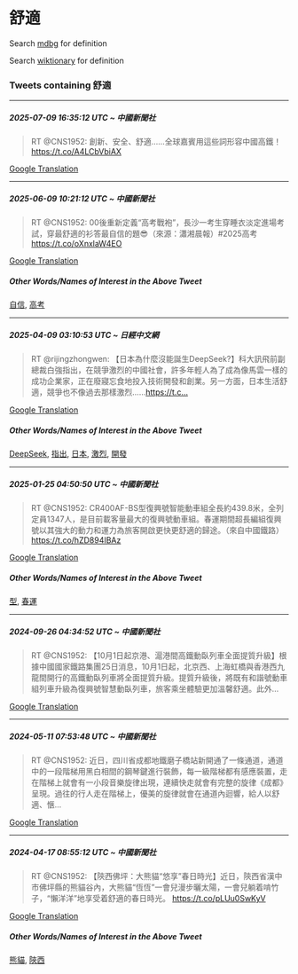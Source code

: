 # 舒適

Search [mdbg](https://www.mdbg.net/chinese/dictionary?page=worddict&wdrst=0&wdqb=舒適) for definition

Search [wiktionary](https://en.wiktionary.org/wiki/舒適) for definition

### Tweets containing 舒適

___
##### 2025-07-09 16:35:12 UTC ~ 中國新聞社
> RT @CNS1952: 創新、安全、舒適……全球嘉賓用這些詞形容中國高鐵！ https://t.co/A4LCbVbiAX

[Google Translation](https://translate.google.com/?hi=en&tab=TT&sl=zh-CN&tl=en&op=translate&text=RT+%40CNS1952%3A+%E5%89%B5%E6%96%B0%E3%80%81%E5%AE%89%E5%85%A8%E3%80%81%E8%88%92%E9%81%A9%E2%80%A6%E2%80%A6%E5%85%A8%E7%90%83%E5%98%89%E8%B3%93%E7%94%A8%E9%80%99%E4%BA%9B%E8%A9%9E%E5%BD%A2%E5%AE%B9%E4%B8%AD%E5%9C%8B%E9%AB%98%E9%90%B5%EF%BC%81+https%3A%2F%2Ft.co%2FA4LCbVbiAX)
___
##### 2025-06-09 10:21:12 UTC ~ 中國新聞社
> RT @CNS1952: 00後重新定義“高考戰袍”，長沙一考生穿睡衣淡定進場考試，穿最舒適的衫答最自信的題😎（來源：瀟湘晨報）#2025高考 https://t.co/oXnxlaW4EO

[Google Translation](https://translate.google.com/?hi=en&tab=TT&sl=zh-CN&tl=en&op=translate&text=RT+%40CNS1952%3A+00%E5%BE%8C%E9%87%8D%E6%96%B0%E5%AE%9A%E7%BE%A9%E2%80%9C%E9%AB%98%E8%80%83%E6%88%B0%E8%A2%8D%E2%80%9D%EF%BC%8C%E9%95%B7%E6%B2%99%E4%B8%80%E8%80%83%E7%94%9F%E7%A9%BF%E7%9D%A1%E8%A1%A3%E6%B7%A1%E5%AE%9A%E9%80%B2%E5%A0%B4%E8%80%83%E8%A9%A6%EF%BC%8C%E7%A9%BF%E6%9C%80%E8%88%92%E9%81%A9%E7%9A%84%E8%A1%AB%E7%AD%94%E6%9C%80%E8%87%AA%E4%BF%A1%E7%9A%84%E9%A1%8C%F0%9F%98%8E%EF%BC%88%E4%BE%86%E6%BA%90%EF%BC%9A%E7%80%9F%E6%B9%98%E6%99%A8%E5%A0%B1%EF%BC%89%232025%E9%AB%98%E8%80%83+https%3A%2F%2Ft.co%2FoXnxlaW4EO)
##### Other Words/Names of Interest in the Above Tweet
[自信](自信.md), [高考](高考.md)
___
##### 2025-04-09 03:10:53 UTC ~ 日經中文網
> RT @rijingzhongwen: 【日本為什麼沒能誕生DeepSeek?】科大訊飛前副總裁白強指出，在競爭激烈的中國社會，許多年輕人為了成為像馬雲一樣的成功企業家，正在廢寢忘食地投入技術開發和創業。另一方面，日本生活舒適，競爭也不像過去那樣激烈……https://t.c…

[Google Translation](https://translate.google.com/?hi=en&tab=TT&sl=zh-CN&tl=en&op=translate&text=RT+%40rijingzhongwen%3A+%E3%80%90%E6%97%A5%E6%9C%AC%E7%82%BA%E4%BB%80%E9%BA%BC%E6%B2%92%E8%83%BD%E8%AA%95%E7%94%9FDeepSeek%3F%E3%80%91%E7%A7%91%E5%A4%A7%E8%A8%8A%E9%A3%9B%E5%89%8D%E5%89%AF%E7%B8%BD%E8%A3%81%E7%99%BD%E5%BC%B7%E6%8C%87%E5%87%BA%EF%BC%8C%E5%9C%A8%E7%AB%B6%E7%88%AD%E6%BF%80%E7%83%88%E7%9A%84%E4%B8%AD%E5%9C%8B%E7%A4%BE%E6%9C%83%EF%BC%8C%E8%A8%B1%E5%A4%9A%E5%B9%B4%E8%BC%95%E4%BA%BA%E7%82%BA%E4%BA%86%E6%88%90%E7%82%BA%E5%83%8F%E9%A6%AC%E9%9B%B2%E4%B8%80%E6%A8%A3%E7%9A%84%E6%88%90%E5%8A%9F%E4%BC%81%E6%A5%AD%E5%AE%B6%EF%BC%8C%E6%AD%A3%E5%9C%A8%E5%BB%A2%E5%AF%A2%E5%BF%98%E9%A3%9F%E5%9C%B0%E6%8A%95%E5%85%A5%E6%8A%80%E8%A1%93%E9%96%8B%E7%99%BC%E5%92%8C%E5%89%B5%E6%A5%AD%E3%80%82%E5%8F%A6%E4%B8%80%E6%96%B9%E9%9D%A2%EF%BC%8C%E6%97%A5%E6%9C%AC%E7%94%9F%E6%B4%BB%E8%88%92%E9%81%A9%EF%BC%8C%E7%AB%B6%E7%88%AD%E4%B9%9F%E4%B8%8D%E5%83%8F%E9%81%8E%E5%8E%BB%E9%82%A3%E6%A8%A3%E6%BF%80%E7%83%88%E2%80%A6%E2%80%A6https%3A%2F%2Ft.c%E2%80%A6)
##### Other Words/Names of Interest in the Above Tweet
[DeepSeek](DeepSeek.md), [指出](指出.md), [日本](日本.md), [激烈](激烈.md), [開發](開發.md)
___
##### 2025-01-25 04:50:50 UTC ~ 中國新聞社
> RT @CNS1952: CR400AF-BS型復興號智能動車組全長約439.8米，全列定員1347人，是目前載客量最大的復興號動車組。春運期間超長編組復興號以其強大的動力和運力為旅客開啟更快更舒適的歸途。（來自中國鐵路） https://t.co/hZD894IBAz

[Google Translation](https://translate.google.com/?hi=en&tab=TT&sl=zh-CN&tl=en&op=translate&text=RT+%40CNS1952%3A+CR400AF-BS%E5%9E%8B%E5%BE%A9%E8%88%88%E8%99%9F%E6%99%BA%E8%83%BD%E5%8B%95%E8%BB%8A%E7%B5%84%E5%85%A8%E9%95%B7%E7%B4%84439.8%E7%B1%B3%EF%BC%8C%E5%85%A8%E5%88%97%E5%AE%9A%E5%93%A11347%E4%BA%BA%EF%BC%8C%E6%98%AF%E7%9B%AE%E5%89%8D%E8%BC%89%E5%AE%A2%E9%87%8F%E6%9C%80%E5%A4%A7%E7%9A%84%E5%BE%A9%E8%88%88%E8%99%9F%E5%8B%95%E8%BB%8A%E7%B5%84%E3%80%82%E6%98%A5%E9%81%8B%E6%9C%9F%E9%96%93%E8%B6%85%E9%95%B7%E7%B7%A8%E7%B5%84%E5%BE%A9%E8%88%88%E8%99%9F%E4%BB%A5%E5%85%B6%E5%BC%B7%E5%A4%A7%E7%9A%84%E5%8B%95%E5%8A%9B%E5%92%8C%E9%81%8B%E5%8A%9B%E7%82%BA%E6%97%85%E5%AE%A2%E9%96%8B%E5%95%9F%E6%9B%B4%E5%BF%AB%E6%9B%B4%E8%88%92%E9%81%A9%E7%9A%84%E6%AD%B8%E9%80%94%E3%80%82%EF%BC%88%E4%BE%86%E8%87%AA%E4%B8%AD%E5%9C%8B%E9%90%B5%E8%B7%AF%EF%BC%89+https%3A%2F%2Ft.co%2FhZD894IBAz)
##### Other Words/Names of Interest in the Above Tweet
[型](型.md), [春運](春運.md)
___
##### 2024-09-26 04:34:52 UTC ~ 中國新聞社
> RT @CNS1952: 【10月1日起京港、滬港間高鐵動臥列車全面提質升級】根據中國國家鐵路集團25日消息，10月1日起，北京西、上海虹橋與香港西九龍間開行的高鐵動臥列車將全面提質升級。提質升級後，將既有和諧號動車組列車升級為復興號智慧動臥列車，旅客乘坐體驗更加溫馨舒適。此外…

[Google Translation](https://translate.google.com/?hi=en&tab=TT&sl=zh-CN&tl=en&op=translate&text=RT+%40CNS1952%3A+%E3%80%9010%E6%9C%881%E6%97%A5%E8%B5%B7%E4%BA%AC%E6%B8%AF%E3%80%81%E6%BB%AC%E6%B8%AF%E9%96%93%E9%AB%98%E9%90%B5%E5%8B%95%E8%87%A5%E5%88%97%E8%BB%8A%E5%85%A8%E9%9D%A2%E6%8F%90%E8%B3%AA%E5%8D%87%E7%B4%9A%E3%80%91%E6%A0%B9%E6%93%9A%E4%B8%AD%E5%9C%8B%E5%9C%8B%E5%AE%B6%E9%90%B5%E8%B7%AF%E9%9B%86%E5%9C%9825%E6%97%A5%E6%B6%88%E6%81%AF%EF%BC%8C10%E6%9C%881%E6%97%A5%E8%B5%B7%EF%BC%8C%E5%8C%97%E4%BA%AC%E8%A5%BF%E3%80%81%E4%B8%8A%E6%B5%B7%E8%99%B9%E6%A9%8B%E8%88%87%E9%A6%99%E6%B8%AF%E8%A5%BF%E4%B9%9D%E9%BE%8D%E9%96%93%E9%96%8B%E8%A1%8C%E7%9A%84%E9%AB%98%E9%90%B5%E5%8B%95%E8%87%A5%E5%88%97%E8%BB%8A%E5%B0%87%E5%85%A8%E9%9D%A2%E6%8F%90%E8%B3%AA%E5%8D%87%E7%B4%9A%E3%80%82%E6%8F%90%E8%B3%AA%E5%8D%87%E7%B4%9A%E5%BE%8C%EF%BC%8C%E5%B0%87%E6%97%A2%E6%9C%89%E5%92%8C%E8%AB%A7%E8%99%9F%E5%8B%95%E8%BB%8A%E7%B5%84%E5%88%97%E8%BB%8A%E5%8D%87%E7%B4%9A%E7%82%BA%E5%BE%A9%E8%88%88%E8%99%9F%E6%99%BA%E6%85%A7%E5%8B%95%E8%87%A5%E5%88%97%E8%BB%8A%EF%BC%8C%E6%97%85%E5%AE%A2%E4%B9%98%E5%9D%90%E9%AB%94%E9%A9%97%E6%9B%B4%E5%8A%A0%E6%BA%AB%E9%A6%A8%E8%88%92%E9%81%A9%E3%80%82%E6%AD%A4%E5%A4%96%E2%80%A6)
___
##### 2024-05-11 07:53:48 UTC ~ 中國新聞社
> RT @CNS1952: 近日，四川省成都地鐵磨子橋站新開通了一條通道，通道中的一段階梯用黑白相間的鋼琴鍵進行裝飾，每一級階梯都有感應裝置，走在階梯上就會有一小段音樂旋律出現，連續快走就會有完整的旋律《成都》呈現。過往的行人走在階梯上，優美的旋律就會在通道內迴響，給人以舒適、愜…

[Google Translation](https://translate.google.com/?hi=en&tab=TT&sl=zh-CN&tl=en&op=translate&text=RT+%40CNS1952%3A+%E8%BF%91%E6%97%A5%EF%BC%8C%E5%9B%9B%E5%B7%9D%E7%9C%81%E6%88%90%E9%83%BD%E5%9C%B0%E9%90%B5%E7%A3%A8%E5%AD%90%E6%A9%8B%E7%AB%99%E6%96%B0%E9%96%8B%E9%80%9A%E4%BA%86%E4%B8%80%E6%A2%9D%E9%80%9A%E9%81%93%EF%BC%8C%E9%80%9A%E9%81%93%E4%B8%AD%E7%9A%84%E4%B8%80%E6%AE%B5%E9%9A%8E%E6%A2%AF%E7%94%A8%E9%BB%91%E7%99%BD%E7%9B%B8%E9%96%93%E7%9A%84%E9%8B%BC%E7%90%B4%E9%8D%B5%E9%80%B2%E8%A1%8C%E8%A3%9D%E9%A3%BE%EF%BC%8C%E6%AF%8F%E4%B8%80%E7%B4%9A%E9%9A%8E%E6%A2%AF%E9%83%BD%E6%9C%89%E6%84%9F%E6%87%89%E8%A3%9D%E7%BD%AE%EF%BC%8C%E8%B5%B0%E5%9C%A8%E9%9A%8E%E6%A2%AF%E4%B8%8A%E5%B0%B1%E6%9C%83%E6%9C%89%E4%B8%80%E5%B0%8F%E6%AE%B5%E9%9F%B3%E6%A8%82%E6%97%8B%E5%BE%8B%E5%87%BA%E7%8F%BE%EF%BC%8C%E9%80%A3%E7%BA%8C%E5%BF%AB%E8%B5%B0%E5%B0%B1%E6%9C%83%E6%9C%89%E5%AE%8C%E6%95%B4%E7%9A%84%E6%97%8B%E5%BE%8B%E3%80%8A%E6%88%90%E9%83%BD%E3%80%8B%E5%91%88%E7%8F%BE%E3%80%82%E9%81%8E%E5%BE%80%E7%9A%84%E8%A1%8C%E4%BA%BA%E8%B5%B0%E5%9C%A8%E9%9A%8E%E6%A2%AF%E4%B8%8A%EF%BC%8C%E5%84%AA%E7%BE%8E%E7%9A%84%E6%97%8B%E5%BE%8B%E5%B0%B1%E6%9C%83%E5%9C%A8%E9%80%9A%E9%81%93%E5%85%A7%E8%BF%B4%E9%9F%BF%EF%BC%8C%E7%B5%A6%E4%BA%BA%E4%BB%A5%E8%88%92%E9%81%A9%E3%80%81%E6%84%9C%E2%80%A6)
___
##### 2024-04-17 08:55:12 UTC ~ 中國新聞社
> RT @CNS1952: 【陝西佛坪：大熊貓“悠享”春日時光】近日，陝西省漢中市佛坪縣的熊貓谷內，大熊貓“恆恆”一會兒漫步曬太陽，一會兒躺着啃竹子，“懶洋洋”地享受着舒適的春日時光。 https://t.co/pLUu0SwKyV

[Google Translation](https://translate.google.com/?hi=en&tab=TT&sl=zh-CN&tl=en&op=translate&text=RT+%40CNS1952%3A+%E3%80%90%E9%99%9D%E8%A5%BF%E4%BD%9B%E5%9D%AA%EF%BC%9A%E5%A4%A7%E7%86%8A%E8%B2%93%E2%80%9C%E6%82%A0%E4%BA%AB%E2%80%9D%E6%98%A5%E6%97%A5%E6%99%82%E5%85%89%E3%80%91%E8%BF%91%E6%97%A5%EF%BC%8C%E9%99%9D%E8%A5%BF%E7%9C%81%E6%BC%A2%E4%B8%AD%E5%B8%82%E4%BD%9B%E5%9D%AA%E7%B8%A3%E7%9A%84%E7%86%8A%E8%B2%93%E8%B0%B7%E5%85%A7%EF%BC%8C%E5%A4%A7%E7%86%8A%E8%B2%93%E2%80%9C%E6%81%86%E6%81%86%E2%80%9D%E4%B8%80%E6%9C%83%E5%85%92%E6%BC%AB%E6%AD%A5%E6%9B%AC%E5%A4%AA%E9%99%BD%EF%BC%8C%E4%B8%80%E6%9C%83%E5%85%92%E8%BA%BA%E7%9D%80%E5%95%83%E7%AB%B9%E5%AD%90%EF%BC%8C%E2%80%9C%E6%87%B6%E6%B4%8B%E6%B4%8B%E2%80%9D%E5%9C%B0%E4%BA%AB%E5%8F%97%E7%9D%80%E8%88%92%E9%81%A9%E7%9A%84%E6%98%A5%E6%97%A5%E6%99%82%E5%85%89%E3%80%82+https%3A%2F%2Ft.co%2FpLUu0SwKyV)
##### Other Words/Names of Interest in the Above Tweet
[熊貓](熊貓.md), [陝西](陝西.md)
